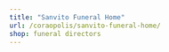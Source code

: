 ```yaml
---
title: "Sanvito Funeral Home"
url: /coraopolis/sanvito-funeral-home/
shop: funeral directors
---
```

